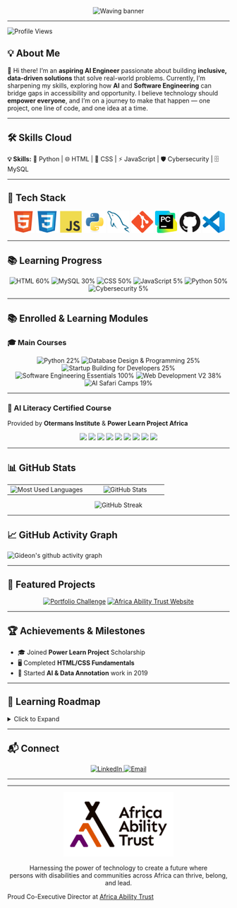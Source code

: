 <!-- HEADER HERO -->

<!-- ANIMATED INTRO -->
<p align="center">
  <img
    src="https://capsule-render.vercel.app/api?type=waving&height=140&text=Aspiring%20AI%20Engineer%20%7C%20Inclusive%20Tech%20Advocate&fontSize=32&fontAlignY=36&color=0:DC5100,100:000000&fontColor=ffffff"
    alt="Waving banner"
  />
</p>

---

![Profile Views](https://komarev.com/ghpvc/?username=GideonThuku&color=DC5100&style=for-the-badge)

## 💡 About Me

👋 Hi there! I’m an **aspiring AI Engineer** passionate about building **inclusive, data-driven solutions** that solve real-world problems.  Currently, I’m sharpening my skills, exploring how **AI** and **Software Engineering** can bridge gaps in accessibility and opportunity. I believe technology should **empower everyone**, and I’m on a journey to make that happen — one project, one line of code, and one idea at a time.  

---

## 🛠 Skills Cloud
**💡 Skills:** 🐍 Python | 🌐 HTML | 🎨 CSS | ⚡ JavaScript | 🛡 Cybersecurity | 🗄 MySQL

---

## 🚀 Tech Stack

<p align="center">
  <img src="https://raw.githubusercontent.com/devicons/devicon/master/icons/html5/html5-original.svg" alt="HTML5" width="50" height="50"/>
  <img src="https://raw.githubusercontent.com/devicons/devicon/master/icons/css3/css3-original.svg" alt="CSS3" width="50" height="50"/>
  <img src="https://raw.githubusercontent.com/devicons/devicon/master/icons/javascript/javascript-original.svg" alt="JavaScript" width="50" height="50"/>
  <img src="https://raw.githubusercontent.com/devicons/devicon/master/icons/python/python-original.svg" alt="Python" width="50" height="50"/>
  <img src="https://raw.githubusercontent.com/devicons/devicon/master/icons/mysql/mysql-original.svg" alt="MySQL" width="50" height="50"/>
  <img src="https://raw.githubusercontent.com/devicons/devicon/master/icons/git/git-original.svg" alt="Git" width="50" height="50"/>
  <img src="https://raw.githubusercontent.com/devicons/devicon/master/icons/pycharm/pycharm-original.svg" alt="PyCharm" width="50" height="50"/>
  <img src="https://raw.githubusercontent.com/devicons/devicon/master/icons/github/github-original.svg" alt="GitHub" width="50" height="50"/>
  <img src="https://raw.githubusercontent.com/devicons/devicon/master/icons/vscode/vscode-original.svg" alt="VS Code" width="50" height="50"/>
</p>


---

## 📚 Learning Progress
<p align="center">
  <img src="https://img.shields.io/badge/HTML-60%25-DC5100?style=for-the-badge" alt="HTML 60%">
  <img src="https://img.shields.io/badge/MySQL-30%25-4479A1?style=for-the-badge&labelColor=000" alt="MySQL 30%">
  <img src="https://img.shields.io/badge/CSS-50%25-660066?style=for-the-badge" alt="CSS 50%">
  <img src="https://img.shields.io/badge/JavaScript-5%25-F7DF1E?style=for-the-badge&labelColor=000" alt="JavaScript 5%">
  <img src="https://img.shields.io/badge/Python-50%25-3776AB?style=for-the-badge&labelColor=000" alt="Python 50%">
  <img src="https://img.shields.io/badge/Cybersecurity-5%25-7A1FA2?style=for-the-badge&labelColor=000" alt="Cybersecurity 5%">
</p>

---

## 📚 Enrolled & Learning Modules

### 🎓 Main Courses
<p align="center">
  <img src="https://img.shields.io/badge/Python-22%25-3776AB?style=for-the-badge&labelColor=000" alt="Python 22%">
  <img src="https://img.shields.io/badge/Database%20Design%20%26%20Programming-25%25-4479A1?style=for-the-badge&labelColor=000" alt="Database Design & Programming 25%">
  <img src="https://img.shields.io/badge/Startup%20Building%20for%20Developers-25%25-FF7F50?style=for-the-badge&labelColor=000" alt="Startup Building for Developers 25%">
  <img src="https://img.shields.io/badge/Software%20Engineering%20Essentials-100%25-2E8B57?style=for-the-badge&labelColor=000" alt="Software Engineering Essentials 100%">
  <img src="https://img.shields.io/badge/Web%20Development%20V2-38%25-FF4500?style=for-the-badge&labelColor=000" alt="Web Development V2 38%">
  <img src="https://img.shields.io/badge/AI%20Safari%20Camps-19%25-808080?style=for-the-badge&labelColor=000" alt="AI Safari Camps 19%">
</p>

---

### 🤖 AI Literacy Certified Course  
Provided by **Otermans Institute** & **Power Learn Project Africa**  
<p align="center">
  <img src="https://img.shields.io/badge/What%20Is%20AI%20and%20Why%20Should%20We%20Care%3F-In%20Progress-DC5100?style=for-the-badge&labelColor=000">
  <img src="https://img.shields.io/badge/Being%20Human%20in%20an%20AI%20World-In%20Progress-DC5100?style=for-the-badge&labelColor=000">
  <img src="https://img.shields.io/badge/AI%20and%20Me%3A%20A%20Citizen's%20Role-In%20Progress-DC5100?style=for-the-badge&labelColor=000">
  <img src="https://img.shields.io/badge/Right%20and%20Wrong%20in%20the%20Age%20of%20AI-In%20Progress-DC5100?style=for-the-badge&labelColor=000">
  <img src="https://img.shields.io/badge/Building%20Fair%20AI%3A%20Ethics%20by%20Design-In%20Progress-DC5100?style=for-the-badge&labelColor=000">
  <img src="https://img.shields.io/badge/How%20Machines%20Learn-In%20Progress-DC5100?style=for-the-badge&labelColor=000">
  <img src="https://img.shields.io/badge/AI%20in%20Action-In%20Progress-DC5100?style=for-the-badge&labelColor=000">
  <img src="https://img.shields.io/badge/Let's%20Build%20with%20AI-In%20Progress-DC5100?style=for-the-badge&labelColor=000">
  <img src="https://img.shields.io/badge/Our%20AI%20Future-In%20Progress-DC5100?style=for-the-badge&labelColor=000">
</p>

---

## 📊 GitHub Stats
<table align="center" width="100%">
  <tr>
    <td align="center" width="50%">
      <img src="https://github-profile-summary-cards.vercel.app/api/cards/most-commit-language?username=GideonThuku&theme=default" alt="Most Used Languages"/>
    </td>
    <td align="center" width="50%">
      <img src="https://github-profile-summary-cards.vercel.app/api/cards/stats?username=GideonThuku&theme=default" alt="GitHub Stats"/>
    </td>
  </tr>
</table>

<p align="center">
  <img src="https://github-readme-streak-stats.herokuapp.com?user=GideonThuku&theme=default&hide_border=false" alt="GitHub Streak"/>
</p>

---

## 📈 GitHub Activity Graph
![Gideon's github activity graph](https://github-readme-activity-graph.vercel.app/graph?username=GideonThuku&bg_color=ffffff&color=000000&line=DC5100&point=660066&area=true&hide_border=true)

---

## 📌 Featured Projects
<p align="center">
  <a href="https://github.com/GideonThuku/Gideon-July-2025-Cohort-Hackathon-1-Portfolio-Challenge"><img src="https://img.shields.io/badge/-Portfolio%20Challenge-DC5100?style=for-the-badge" alt="Portfolio Challenge"></a>
  <a href="https://github.com/GideonThuku/Africa-Ability-Trust-Website"><img src="https://img.shields.io/badge/-Africa%20Ability%20Trust%20Website-660066?style=for-the-badge" alt="Africa Ability Trust Website"></a>
</p>

---

## 🏆 Achievements & Milestones
- 🎓 Joined **Power Learn Project** Scholarship  
- 🖥 Completed **HTML/CSS Fundamentals**  
- 🤖 Started **AI & Data Annotation** work in 2019  

---

## 📅 Learning Roadmap
<details>
  <summary>Click to Expand</summary>

- Finish HTML/CSS fundamentals  
- Advance JavaScript skills  
- Python for AI (NumPy, Pandas)  
- Intro to Machine Learning (scikit-learn)  
- Cybersecurity foundations  

</details>

---

## 📬 Connect
<p align="center">
  <a href="https://www.linkedin.com/in/gideon-thuku-51096580" target="_blank">
    <img src="https://img.shields.io/badge/LinkedIn-0077B5?style=for-the-badge&logo=linkedin&logoColor=white" alt="LinkedIn">
  </a>
  <a href="mailto:gideon@africaability.org">
    <img src="https://img.shields.io/badge/Email-gideon@africaability.org-EA4335?style=for-the-badge&logo=gmail&logoColor=white" alt="Email">
  </a>
</p>

---

---

<p align="center">
  <img src="https://raw.githubusercontent.com/GideonThuku/GideonThuku/main/banner.png" alt="Africa Ability Trust Logo" width="250">
</p>

<p align="center">
  Harnessing the power of technology to create a future where <br>
  persons with disabilities and communities across Africa can thrive, belong, and lead.<br>
  
  Proud Co-Executive Director at <a href="https://www.africaability.org">Africa Ability Trust</a>
</p>


